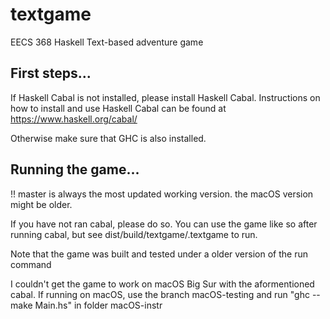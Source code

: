 # textgame

EECS 368 Haskell Text-based adventure game

## First steps...

If Haskell Cabal is not installed, please install Haskell Cabal.
Instructions on how to install and use Haskell Cabal can be found at
https://www.haskell.org/cabal/

Otherwise make sure that GHC is also installed.

## Running the game...

!! master is always the most updated working version. the macOS version might be older.

If you have not ran cabal, please do so. You can use the game like so after
running cabal, but see dist/build/textgame/.textgame to run.

Note that the game was built and tested under a older version of the run command

I couldn't get the game to work on macOS Big Sur with the aformentioned cabal.
If running on macOS, use the branch macOS-testing and run "ghc --make Main.hs" in folder
macOS-instr


